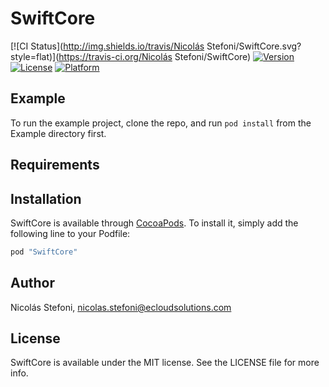 # SwiftCore

[![CI Status](http://img.shields.io/travis/Nicolás Stefoni/SwiftCore.svg?style=flat)](https://travis-ci.org/Nicolás Stefoni/SwiftCore)
[![Version](https://img.shields.io/cocoapods/v/SwiftCore.svg?style=flat)](http://cocoapods.org/pods/SwiftCore)
[![License](https://img.shields.io/cocoapods/l/SwiftCore.svg?style=flat)](http://cocoapods.org/pods/SwiftCore)
[![Platform](https://img.shields.io/cocoapods/p/SwiftCore.svg?style=flat)](http://cocoapods.org/pods/SwiftCore)

## Example

To run the example project, clone the repo, and run `pod install` from the Example directory first.

## Requirements

## Installation

SwiftCore is available through [CocoaPods](http://cocoapods.org). To install
it, simply add the following line to your Podfile:

```ruby
pod "SwiftCore"
```

## Author

Nicolás Stefoni, nicolas.stefoni@ecloudsolutions.com

## License

SwiftCore is available under the MIT license. See the LICENSE file for more info.
